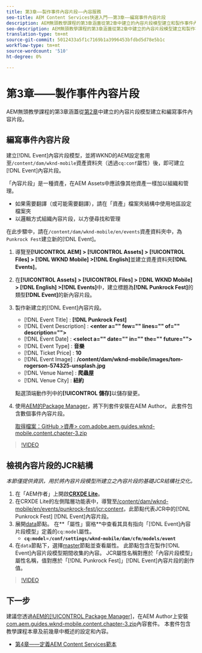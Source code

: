 ```yaml
---
title: 第3章——製作事件內容片段——內容服務
seo-title: AEM Content Services快速入門——第3章——編寫事件內容片段
description: AEM無頭教學課程的第3章涵蓋從第2章中建立的內容片段模型建立和製作事件內容片段。
seo-description: AEM無頭教學課程的第3章涵蓋從第2章中建立的內容片段模型建立和製作事件內容片段。
translation-type: tm+mt
source-git-commit: 5012433a5f1c7169b1a3996453bfdbd5d78e5b1c
workflow-type: tm+mt
source-wordcount: '510'
ht-degree: 0%

---
```



# 第3章——製作事件內容片段

AEM無頭教學課程的第3章涵蓋從[第2章](./chapter-2.md)中建立的內容片段模型建立和編寫事件內容片段。

## 編寫事件內容片段

建立[!DNL Event]內容片段模型，並將WKND的AEM設定套用至`/content/dam/wknd-mobile`資產資料夾（透過`cq:conf`屬性）後，即可建立[!DNL Event]內容片段。

「內容片段」是一種資產，在AEM Assets中應該像其他資產一樣加以組織和管理。

* 如果需要翻譯（或可能需要翻譯），請在「資產」檔案夾結構中使用地區設定檔案夾
* 以邏輯方式組織內容片段，以方便尋找和管理

在此步驟中，請在`/content/dam/wknd-mobile/en/events`資產資料夾中，為`Punkrock Fest`建立新的[!DNL Event]。

1. 導覽至&#x200B;**[!UICONTROL AEM] > [!UICONTROL Assets] > [!UICONTROL  Files] > [!DNL WKND Mobile] >[!DNL English]**&#x200B;並建立資產資料夾&#x200B;**[!DNL Events]**。
1. 在&#x200B;**[!UICONTROL Assets] > [!UICONTROL Files] > [!DNL WKND Mobile] > [!DNL English] >[!DNL Events]**&#x200B;中，建立標題為&#x200B;**[!DNL Punkrock Fest]**&#x200B;的類型&#x200B;**[!DNL Event]**&#x200B;的新內容片段。
1. 製作新建立的[!DNL Event]內容片段。

   * [!DNL Event Title] : **[!DNL Punkrock Fest]**
   * [!DNL Event Description] :  **&lt;enter a=&quot;&quot; few=&quot;&quot; lines=&quot;&quot; of=&quot;&quot; description=&quot;&quot;>**
   * [!DNL Event Date] :  **&lt;select a=&quot;&quot; date=&quot;&quot; in=&quot;&quot; the=&quot;&quot; future=&quot;&quot;>**
   * [!DNL Event Type] : **音樂**
   * [!DNL Ticket Price] : **10**
   * [!DNL Event Image] : **/content/dam/wknd-mobile/images/tom-rogerson-574325-unsplash.jpg**
   * [!DNL Venue Name] : **爬蟲屋**
   * [!DNL Venue City] : **紐約**

   點選頂端動作列中的&#x200B;**[!UICONTROL 儲存]**&#x200B;以儲存變更。

1. 使用[AEM的Package Manager](http://localhost:4502/crx/packmgr/index.jsp)，將下列套件安裝在AEM Author。 此套件包含數個事件內容片段。

   [取得檔案：GitHub >資產> com.adobe.aem.guides.wknd-mobile.content.chapter-3.zip](https://github.com/adobe/aem-guides-wknd-mobile/releases/latest)

>[!VIDEO](https://video.tv.adobe.com/v/28338/?quality=12&learn=on)

## 檢視內容片段的JCR結構

*本節僅提供資訊，用於將內容片段模型所建立之內容片段的基礎JCR結構社交化。*

1. 在「AEM作者」上開啟&#x200B;**[CRXDE Lite](http://localhost:4502/crx/de/index.jsp)**。
1. 在CRXDE Lite的左側階層功能表中，導覽至[/content/dam/wknd-mobile/en/events/punkrock-fest/jcr:content](http://localhost:4502/crx/de/index.jsp#/content/dam/wknd-mobile/en/events/punkrock-fest/jcr:content)，此節點代表JCR中的[!DNL Punkrock Fest] [!DNL Event]內容片段。
1. 展開[data](http://localhost:4502/crx/de/index.jsp#/content/dam/wknd-mobile/en/events/punkrock-fest/jcr:content/data/master)節點。
在**「屬性」窗格**&#x200B;中查看其具有指向「[!DNL Event]內容片段模型」定義的`cq:model`屬性。
   * **`cq:model`**=**`/conf/settings/wknd-mobile/dam/cfm/models/event`**
1. 在`data`節點下，選擇[master](http://localhost:4502/crx/de/index.jsp#/content/dam/wknd-mobile/en/events/punkrock-fest/jcr:content/data/master)節點並查看屬性。 此節點包含在製作[!DNL Event]內容片段模型期間收集的內容。 JCR屬性名稱對應於「內容片段模型」屬性名稱，值對應於「[!DNL Punkrock Fest]」[!DNL Event]內容片段的創作值。

>[!VIDEO](https://video.tv.adobe.com/v/28356/?quality=12&learn=on)

## 下一步

建議您透過[AEM的[!UICONTROL Package Manager]](http://localhost:4502/crx/packmgr/index.jsp)，在AEM Author上安裝[com.aem.guides.wknd-mobile.content.chapter-3.zip](https://github.com/adobe/aem-guides-wknd-mobile/releases/latest)內容套件。 本套件包含教學課程本章及前幾章中概述的設定和內容。

* [第4章——定義AEM Content Services範本](./chapter-4.md)
